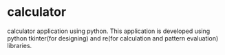 # calculator
calculator application using python.
This application is developed using python tkinter(for designing) and re(for calculation and pattern evaluation) libraries.
